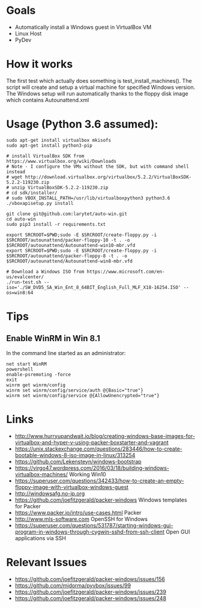 
# Goals

*  Automatically install a Windows guest in VirtualBox VM 
*  Linux Host
*  PyDev

# How it works

The first test which actually does something is test_install_machines(). The script will create and setup a virtual machine for specified 
Windows version. The Windows setup will run automatically thanks to the floppy disk image which contains Autounattend.xml 

# Usage (Python 3.6 assumed):

	sudo apt-get install virtualbox mkisofs
	sudo apt-get install python3-pip
	
	# install VirtualBox SDK from https://www.virtualbox.org/wiki/Downloads
	# Note - I configure the VMs without the SDK, but with command shell instead 
	# wget http://download.virtualbox.org/virtualbox/5.2.2/VirtualBoxSDK-5.2.2-119230.zip
	# unzip VirtualBoxSDK-5.2.2-119230.zip
	# cd sdk/installer/
	# sudo VBOX_INSTALL_PATH=/usr/lib/virtualboxpython3 python3.6 ./vboxapisetup.py install
 
	git clone git@github.com:larytet/auto-win.git
	cd auto-win
	sudo pip3 install -r requirements.txt
	
	export SRCROOT=$PWD;sudo -E $SRCROOT/create-floppy.py -i $SRCROOT/autounattend/packer-floppy-10 -t . -o $SRCROOT/autounattend/Autounattend-win10-mbr.vfd
	export SRCROOT=$PWD;sudo -E $SRCROOT/create-floppy.py -i $SRCROOT/autounattend/packer-floppy-8 -t . -o $SRCROOT/autounattend/Autounattend-win8-mbr.vfd
	
	# Download a Windows ISO from https://www.microsoft.com/en-us/evalcenter/
	./run-test.sh --iso='./SW_DVD5_SA_Win_Ent_8_64BIT_English_Full_MLF_X18-16254.ISO' --os=win8:64 
	
# Tips

## Enable WinRM in Win 8.1 
	
In the command line started as an administrator:

	net start WinRM
	powershell
	enable-psremoting -force
	exit
	winrm get winrm/config 
	winrm set winrm/config/service/auth @{Basic="true"}
	winrm set winrm/config/service @{AllowUnencrypted="true"}
	
		
# Links

* http://www.hurryupandwait.io/blog/creating-windows-base-images-for-virtualbox-and-hyper-v-using-packer-boxstarter-and-vagrant
* https://unix.stackexchange.com/questions/283446/how-to-create-bootable-windows-8-iso-image-in-linux/313254
* https://github.com/Lekensteyn/windows-bootstrap
* https://virgo47.wordpress.com/2016/03/18/building-windows-virtualbox-machines/  Working Win10
* https://superuser.com/questions/342433/how-to-create-an-empty-floppy-image-with-virtualbox-windows-guest
* http://windowsafg.no-ip.org
* https://github.com/joefitzgerald/packer-windows  Windows templates for Packer
* https://www.packer.io/intro/use-cases.html  Packer
* http://www.mls-software.com OpenSSH for Windows
* https://superuser.com/questions/531787/starting-windows-gui-program-in-windows-through-cygwin-sshd-from-ssh-client Open GUI applications via SSH 


# Relevant Issues

* https://github.com/joefitzgerald/packer-windows/issues/156
* https://github.com/mjdorma/pyvbox/issues/99
* https://github.com/joefitzgerald/packer-windows/issues/239
* https://github.com/joefitzgerald/packer-windows/issues/248